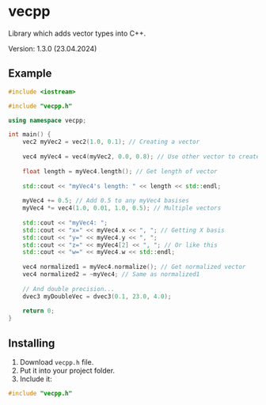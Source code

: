 # vecpp
Library which adds vector types into C++.

Version: 1.3.0 (23.04.2024)

## Example
```C++
#include <iostream>

#include "vecpp.h"

using namespace vecpp;

int main() {
    vec2 myVec2 = vec2(1.0, 0.1); // Creating a vector
    
    vec4 myVec4 = vec4(myVec2, 0.0, 0.8); // Use other vector to create a new one
    
    float length = myVec4.length(); // Get length of vector
    
    std::cout << "myVec4's length: " << length << std::endl;
    
    myVec4 += 0.5; // Add 0.5 to any myVec4 basises
    myVec4 *= vec4(1.0, 0.01, 1.0, 0.5); // Multiple vectors
    
    std::cout << "myVec4: ";
    std::cout << "x=" << myVec4.x << ", "; // Getting X basis
    std::cout << "y=" << myVec4.y << ", ";
    std::cout << "z=" << myVec4[2] << ", "; // Or like this
    std::cout << "w=" << myVec4.w << std::endl;
    
    vec4 normalized1 = myVec4.normalize(); // Get normalized vector
    vec4 normalized2 = ~myVec4; // Same as normalized1
    
    // And double precision...
    dvec3 myDoubleVec = dvec3(0.1, 23.0, 4.0);
    
    return 0;
}
```

## Installing
1. Download `vecpp.h` file.
2. Put it into your project folder.
3. Include it:
```C++
#include "vecpp.h"
```